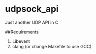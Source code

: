 # udpsock_api

Just another UDP API in C

##Requirements
1. Libevent
2. clang (or change Makefile to use GCC)
